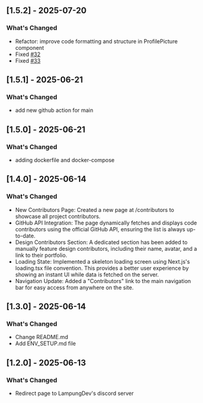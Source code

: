 ## [1.5.2] - 2025-07-20

### What's Changed

- Refactor: improve code formatting and structure in ProfilePicture component
- Fixed [#32](https://github.com/Lampung-Dev/lampung-dev-web/issues/32)
- Fixed [#33](https://github.com/Lampung-Dev/lampung-dev-web/issues/33)

## [1.5.1] - 2025-06-21

### What's Changed

- add new github action for main

## [1.5.0] - 2025-06-21

### What's Changed

- adding dockerfile and docker-compose

## [1.4.0] - 2025-06-14

### What's Changed

- New Contributors Page: Created a new page at /contributors to showcase all project contributors.
- GitHub API Integration: The page dynamically fetches and displays code contributors using the official GitHub API, ensuring the list is always up-to-date.
- Design Contributors Section: A dedicated section has been added to manually feature design contributors, including their name, avatar, and a link to their portfolio.
- Loading State: Implemented a skeleton loading screen using Next.js's loading.tsx file convention. This provides a better user experience by showing an instant UI while data is fetched on the server.
- Navigation Update: Added a "Contributors" link to the main navigation bar for easy access from anywhere on the site.

## [1.3.0] - 2025-06-14

### What's Changed

- Change README.md
- Add ENV_SETUP.md file

## [1.2.0] - 2025-06-13

### What's Changed

- Redirect page to LampungDev's discord server
